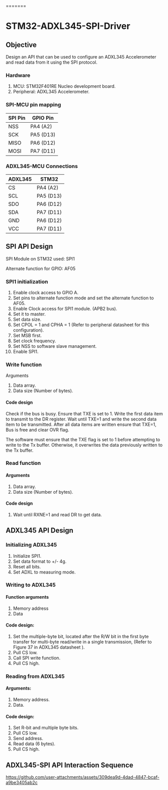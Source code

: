 
=======
# STM32-ADXL345-SPI-Driver

## Objective 
Design an API that can be used to configure an ADXL345 Accelerometer and read data from it using the SPI protocol.

### Hardware

1. MCU: STM32F401RE Nucleo development board.
2. Peripheral: ADXL345 Accelerometer.

### SPI-MCU pin mapping 

| SPI Pin       | GPIO Pin      |
| ------------- | ------------- |
| NSS           | PA4 (A2)  |
| SCK          | PA5 (D13)  |
| MISO          | PA6 (D12)  |
| MOSI          | PA7 (D11)  |

### ADXL345-MCU Connections

| ADXL345       | STM32      |
| ------------- | ------------- |
| CS            | PA4 (A2)  |
| SCL          | PA5 (D13)  |
| SDO          | PA6 (D12)  |
| SDA          | PA7 (D11)  |
| GND          | PA6 (D12)  |
| VCC          | PA7 (D11)  |

## SPI API Design

SPI Module on STM32 used: SPI1

Alternate function for GPIO: AF05

### SPI1 initialization 

1. Enable clock access to GPIO A.
2. Set pins to alternate function mode and set the alternate function to AF05.
3. Enable Clock access for SPI1 module. (APB2 bus).
4. Set it to master.
5. Set data size.
6. Set CPOL = 1 and CPHA = 1 (Refer to peripheral datasheet for this configuration).
7. Set MSB first. 
8. Set clock frequency.
9. Set NSS to software slave management. 
10. Enable SPI1.

### Write function
Arguments
1. Data array.
2. Data size (Number of bytes).

#### Code design
Check if the bus is busy.
Ensure that TXE is set to 1.
Write the first data item to transmit to the DR register. 
Wait until TXE=1 and write the second data item to be transmitted. 
After all data items are written ensure that TXE=1, Bus is free and clear OVR flag.

The software must ensure that the TXE flag is set to 1 before attempting to write to the Tx buffer. Otherwise, it overwrites the data previously written to the Tx buffer.

### Read function
#### Arguments
1. Data array.
2. Data size (Number of bytes).

#### Code design
1. Wait until RXNE=1 and read DR to get data.

## ADXL345 API Design

### Initializing ADXL345 

1. Initialize SPI1.
2. Set data format to +/- 4g.
3. Reset all bits.
4. Set ADXL to measuring mode.


### Writing to ADXL345

#### Function arguments 
1. Memory address
2. Data

#### Code design:
1. Set the multiple-byte bit, located after the R/W bit in the first byte transfer for multi-byte read/write in a single transmission, (Refer to Figure 37 in ADXL345 datasheet ).
2. Pull CS low.
3. Call SPI write function.
4. Pull CS high.

### Reading from ADXL345

#### Arguments:
1. Memory address.
2. Data.

#### Code design:
1. Set R-bit and multiple byte bits.
2. Pull CS low.
3. Send address.
4. Read data (6 bytes).
5. Pull CS high.

## ADXL345-SPI API Interaction Sequence
https://github.com/user-attachments/assets/309dea9d-4dad-4847-bcaf-a9be3405ab2c

